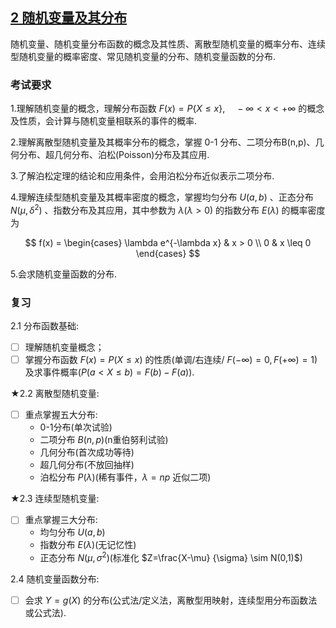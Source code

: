 
## [2 随机变量及其分布](../TOC.md#2-随机变量及其分布)

随机变量、随机变量分布函数的概念及其性质、离散型随机变量的概率分布、连续型随机变量的概率密度、常见随机变量的分布、随机变量函数的分布.

### 考试要求

1.理解随机变量的概念，理解分布函数 $F(x) = P\{X \leq x\}, \quad -\infty < x < +\infty$ 的概念及性质，会计算与随机变量相联系的事件的概率.

2.理解离散型随机变量及其概率分布的概念，掌握 0-1 分布、二项分布B(n,p)、几何分布、超几何分布、泊松(Poisson)分布及其应用.

3.了解泊松定理的结论和应用条件，会用泊松分布近似表示二项分布.

4.理解连续型随机变量及其概率密度的概念，掌握均匀分布 $U(a,b)$ 、正态分布 $N(\mu, \delta^{2})$ 、指数分布及其应用，其中参数为 $λ(λ>0)$ 的指数分布 $E(\lambda)$ 的概率密度为

$$
f(x) = 
\begin{cases} 
\lambda e^{-\lambda x} & x > 0 \\
0 & x \leq 0 
\end{cases}
$$

5.会求随机变量函数的分布.

### 复习

2.1 分布函数基础:

- [ ] 理解随机变量概念；
- [ ] 掌握分布函数 $F(x)=P(X≤x)$ 的性质(单调/右连续/ $F(-\infty)=0, F(+\infty)=1$)及求事件概率($P(a<X≤b)=F(b)-F(a)$).

★2.2 离散型随机变量: 

- [ ] 重点掌握五大分布:
  - 0-1分布(单次试验)
  - 二项分布 $B(n,p)$(n重伯努利试验)
  - 几何分布(首次成功等待)
  - 超几何分布(不放回抽样)
  - 泊松分布 $P(\lambda)$(稀有事件，$\lambda=np$ 近似二项)

★2.3 连续型随机变量:

- [ ] 重点掌握三大分布:
  - 均匀分布 $U(a,b)$
  - 指数分布 $E(\lambda)$(无记忆性)
  - 正态分布 $N(\mu, \sigma^2)$(标准化 $Z=\frac{X-\mu} {\sigma} \sim N(0,1)$)

2.4 随机变量函数分布:

- [ ] 会求 $Y=g(X)$ 的分布(公式法/定义法，离散型用映射，连续型用分布函数法或公式法).
